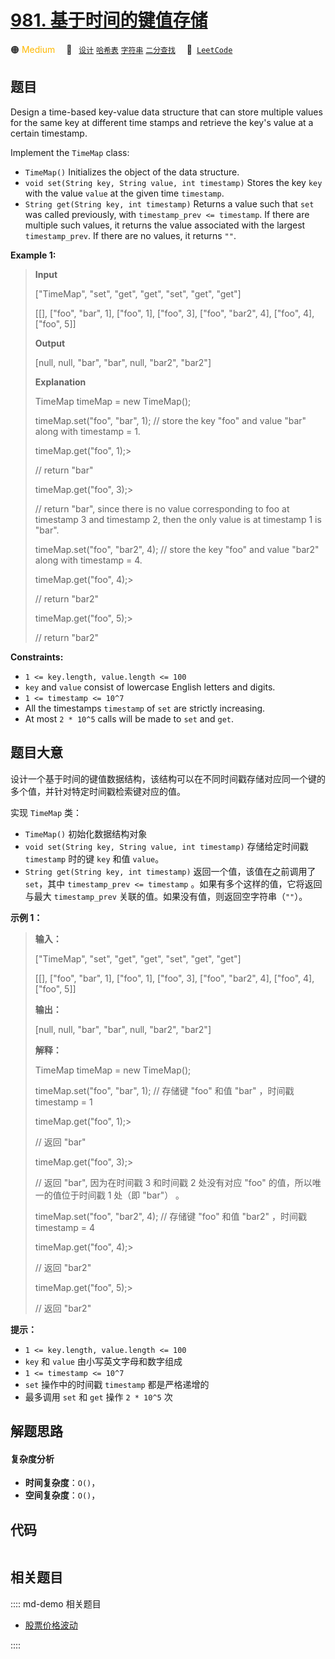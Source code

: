 # [981. 基于时间的键值存储](https://leetcode.com/problems/time-based-key-value-store)

🟠 <font color=#ffb800>Medium</font>&emsp; 🔖&ensp; [`设计`](/leetcode/outline/tag/design.md) [`哈希表`](/leetcode/outline/tag/hash-table.md) [`字符串`](/leetcode/outline/tag/string.md) [`二分查找`](/leetcode/outline/tag/binary-search.md)&emsp; 🔗&ensp;[`LeetCode`](https://leetcode.com/problems/time-based-key-value-store)


## 题目

Design a time-based key-value data structure that can store multiple values
for the same key at different time stamps and retrieve the key's value at a
certain timestamp.

Implement the `TimeMap` class:

  * `TimeMap()` Initializes the object of the data structure.
  * `void set(String key, String value, int timestamp)` Stores the key `key` with the value `value` at the given time `timestamp`.
  * `String get(String key, int timestamp)` Returns a value such that `set` was called previously, with `timestamp_prev <= timestamp`. If there are multiple such values, it returns the value associated with the largest `timestamp_prev`. If there are no values, it returns `""`.



**Example 1:**

> 
> 
> 
> 
> 
> **Input**
> 
> ["TimeMap", "set", "get", "get", "set", "get", "get"]
> 
> [[], ["foo", "bar", 1], ["foo", 1], ["foo", 3], ["foo", "bar2", 4], ["foo", 4], ["foo", 5]]
> 
> **Output**
> 
> [null, null, "bar", "bar", null, "bar2", "bar2"]
> 
> 
> 
> **Explanation**
> 
> TimeMap timeMap = new TimeMap();
> 
> timeMap.set("foo", "bar", 1);  // store the key "foo" and value "bar" along with timestamp = 1.
> 
> timeMap.get("foo", 1);> 
> > 
>  // return "bar"
> 
> timeMap.get("foo", 3);> 
> > 
>  // return "bar", since there is no value corresponding to foo at timestamp 3 and timestamp 2, then the only value is at timestamp 1 is "bar".
> 
> timeMap.set("foo", "bar2", 4); // store the key "foo" and value "bar2" along with timestamp = 4.
> 
> timeMap.get("foo", 4);> 
> > 
>  // return "bar2"
> 
> timeMap.get("foo", 5);> 
> > 
>  // return "bar2"

**Constraints:**

  * `1 <= key.length, value.length <= 100`
  * `key` and `value` consist of lowercase English letters and digits.
  * `1 <= timestamp <= 10^7`
  * All the timestamps `timestamp` of `set` are strictly increasing.
  * At most `2 * 10^5` calls will be made to `set` and `get`.


## 题目大意

设计一个基于时间的键值数据结构，该结构可以在不同时间戳存储对应同一个键的多个值，并针对特定时间戳检索键对应的值。

实现 `TimeMap` 类：

  * `TimeMap()` 初始化数据结构对象
  * `void set(String key, String value, int timestamp)` 存储给定时间戳 `timestamp` 时的键 `key` 和值 `value`。
  * `String get(String key, int timestamp)` 返回一个值，该值在之前调用了 `set`，其中 `timestamp_prev <= timestamp` 。如果有多个这样的值，它将返回与最大  `timestamp_prev` 关联的值。如果没有值，则返回空字符串（`""`）。



**示例 1：**

> 
> 
> 
> 
> 
> **输入：**
> 
> ["TimeMap", "set", "get", "get", "set", "get", "get"]
> 
> [[], ["foo", "bar", 1], ["foo", 1], ["foo", 3], ["foo", "bar2", 4], ["foo", 4], ["foo", 5]]
> 
> **输出：**
> 
> [null, null, "bar", "bar", null, "bar2", "bar2"]
> 
> 
> 
> **解释：**
> 
> TimeMap timeMap = new TimeMap();
> 
> timeMap.set("foo", "bar", 1);  // 存储键 "foo" 和值 "bar" ，时间戳 timestamp = 1   
> 
> timeMap.get("foo", 1);> 
> > 
>  // 返回 "bar"
> 
> timeMap.get("foo", 3);> 
> > 
>  // 返回 "bar", 因为在时间戳 3 和时间戳 2 处没有对应 "foo" 的值，所以唯一的值位于时间戳 1 处（即 "bar"） 。
> 
> timeMap.set("foo", "bar2", 4); // 存储键 "foo" 和值 "bar2" ，时间戳 timestamp = 4  
> 
> timeMap.get("foo", 4);> 
> > 
>  // 返回 "bar2"
> 
> timeMap.get("foo", 5);> 
> > 
>  // 返回 "bar2"
> 
> 



**提示：**

  * `1 <= key.length, value.length <= 100`
  * `key` 和 `value` 由小写英文字母和数字组成
  * `1 <= timestamp <= 10^7`
  * `set` 操作中的时间戳 `timestamp` 都是严格递增的
  * 最多调用 `set` 和 `get` 操作 `2 * 10^5` 次


## 解题思路

#### 复杂度分析

- **时间复杂度**：`O()`，
- **空间复杂度**：`O()`，

## 代码

```javascript

```

## 相关题目

:::: md-demo 相关题目
- [股票价格波动](https://leetcode.com/problems/stock-price-fluctuation)

::::
